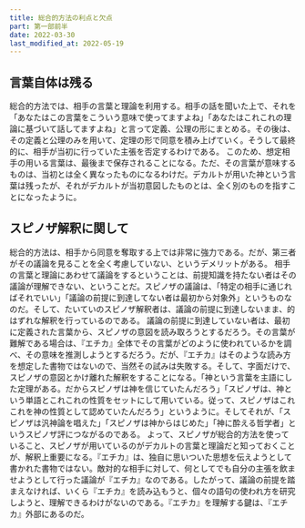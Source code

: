 ```yaml
---
title: 総合的方法の利点と欠点
part: 第一部前半
date: 2022-03-30
last_modified_at: 2022-05-19
---
```


## 言葉自体は残る

総合的方法では、相手の言葉と理論を利用する。相手の話を聞いた上で、それを「あなたはこの言葉をこういう意味で使ってますよね」「あなたはこれこれの理論に基づいて話してますよね」と言って定義、公理の形にまとめる。その後は、その定義と公理のみを用いて、定理の形で同意を積み上げていく。そうして最終的に、相手が当初に行っていた主張を否定するわけである。
このため、想定相手の用いる言葉は、最後まで保存されることになる。ただ、その言葉が意味するものは、当初とは全く異なったものになるわけだ。デカルトが用いた神という言葉は残ったが、それがデカルトが当初意図したものとは、全く別のものを指すことになったように。

## スピノザ解釈に関して

総合的方法は、相手から同意を奪取する上では非常に強力である。だが、第三者がその議論を見ることを全く考慮していない、というデメリットがある。
相手の言葉と理論にあわせて議論をするということは、前提知識を持たない者はその議論が理解できない、ということだ。スピノザの議論は、「特定の相手に通じればそれでいい」「議論の前提に到達してない者は最初から対象外」というものなのだ。そして、たいていのスピノザ解釈者は、議論の前提に到達しないまま、的はずれな解釈を行っているのである。
議論の前提に到達していない者は、最初に定義された言葉から、スピノザの意図を読み取ろうとするだろう。その言葉が難解である場合は、『エチカ』全体でその言葉がどのように使われているかを調べ、その意味を推測しようとするだろう。だが、『エチカ』はそのような読み方を想定した書物ではないので、当然その試みは失敗する。そして、字面だけで、スピノザの意図とかけ離れた解釈をすることになる。「神という言葉を主語にした定理がある。だからスピノザは神を信じていたんだろう」「スピノザは、神という単語とこれこれの性質をセットにして用いている。従って、スピノザはこれこれを神の性質として認めていたんだろう」というように。そしてそれが、「スピノザは汎神論を唱えた」「スピノザは神からはじめた」「神に酔える哲学者」というスピノザ評につながるのである。
よって、スピノザが総合的方法を使っていること、スピノザが用いているのがデカルトの言葉と理論だと知っておくことが、解釈上重要になる。『エチカ』は、独自に思いついた思想を伝えようとして書かれた書物ではない。敵対的な相手に対して、何としてでも自分の主張を飲ませようとして行った議論が『エチカ』なのである。したがって、議論の前提を踏まえなければ、いくら『エチカ』を読み込もうと、個々の語句の使われ方を研究しようと、理解できるわけがないのである。『エチカ』を理解する鍵は、『エチカ』外部にあるのだ。
